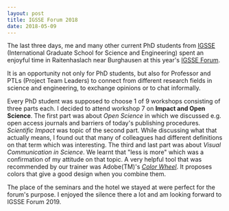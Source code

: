 ```yaml
---
layout: post
title: IGSSE Forum 2018
date: 2018-05-09
---
```

The last three days, me and many other current PhD students from [IGSSE](https://www.igsse.gs.tum.de) (International Graduate School for Science and Engineering) spent an enjoyful time in Raitenhaslach near Burghausen at this year's [IGSSE Forum](https://www.igsse.gs.tum.de/index.php?id=185).

It is an opportunity not only for PhD students, but also for Professor and PTLs (Project Team Leaders) to connect from different research fields in science and engineering, to exchange opinions or to chat informally.

Every PhD student was supposed to choose 1 of 9 workshops consisting of three parts each. I decided to attend workshop 7 on __Impact and Open Science__. The first part was about _Open Science_ in which we discussed e.g. open access journals and barriers of today's publishing procedures. _Scientific Impact_ was topic of the second part. While discussing what that actually means, I found out that many of colleagues had different definitions on that term which was interesting. The third and last part was about _Visual Communication in Science_. We learnt that "less is more" which was a confirmation of my attitude on that topic. A very helpful tool that was recommended by our trainer was Adobe(TM)'s [_Color Wheel_](https://color.adobe.com/create/color-wheel/). It proposes colors that give a good design when you combine them.

The place of the seminars and the hotel we stayed at were perfect for the forum's purpose. I enjoyed the silence there a lot and am looking forward to IGSSE Forum 2019.

